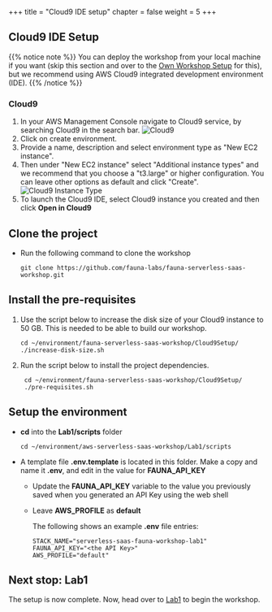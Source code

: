 +++
title = "Cloud9 IDE setup"
chapter = false
weight = 5
+++

## Cloud9 IDE Setup

{{% notice note %}}
You can deploy the workshop from your local machine if you want
(skip this section and over to the <a href="06_own_workstation.html">Own Workshop Setup</a> for this), 
but we recommend using AWS Cloud9 integrated development environment (IDE).
{{% /notice %}}

### Cloud9

1. In your AWS Management Console navigate to Cloud9 service, by searching Cloud9 in the search bar.
    ![Cloud9](/images/Cloud9.png?width=800)
2. Click on create environment.
3. Provide a name, description and select environment type as "New EC2 instance".
4. Then under "New EC2 instance" select "Additional instance types" and we recommend that you choose a "t3.large" or higher configuration. You can leave other options as default and click "Create".
    ![Cloud9 Instance Type](/images/Cloud9_InstanceType.png?width=700)
5. To launch the Cloud9 IDE, select Cloud9 instance you created and then click **Open in Cloud9**


## Clone the project

* Run the following command to clone the workshop
  ```
  git clone https://github.com/fauna-labs/fauna-serverless-saas-workshop.git
  ```

## Install the pre-requisites
1. Use the script below to increase the disk size of your Cloud9 instance to 50 GB. This is needed to be able to build our workshop.
   ```
   cd ~/environment/fauna-serverless-saas-workshop/Cloud9Setup/
   ./increase-disk-size.sh 
   ```
2. Run the script below to install the project dependencies.
   ```
    cd ~/environment/fauna-serverless-saas-workshop/Cloud9Setup/
    ./pre-requisites.sh
   ```

## Setup the environment

* **cd** into the **Lab1/scripts** folder
  ```
  cd ~/environment/aws-serverless-saas-workshop/Lab1/scripts
  ```
  
* A template file **.env.template** is located in this folder. Make a copy and name it **.env**, and edit in the value for **FAUNA_API_KEY**

  * Update the **FAUNA_API_KEY** variable to the value you previously saved when you generated an API Key using
    the web shell
  * Leave **AWS_PROFILE** as **default**

    The following shows an example **.env** file entries:
    ```
    STACK_NAME="serverless-saas-fauna-workshop-lab1"
    FAUNA_API_KEY="<the API Key>"
    AWS_PROFILE="default"
    ```

## Next stop: Lab1

The setup is now complete. Now, head over to <a href="/1_lab1.html">Lab1</a> to begin the workshop.